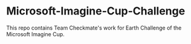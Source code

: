 # Microsoft-Imagine-Cup-Challenge

This repo contains Team Checkmate's work for Earth Challenge of the Microsoft Imagine Cup.
